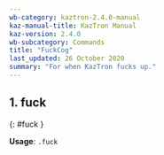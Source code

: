 ```yaml
---
wb-category: kaztron-2.4.0-manual
kaz-manual-title: KazTron Manual
kaz-version: 2.4.0
wb-subcategory: Commands
title: "FuckCog"
last_updated: 26 October 2020
summary: "For when KazTron fucks up."
---
```



## 1. fuck
{: #fuck }



**Usage**: `.fuck`

